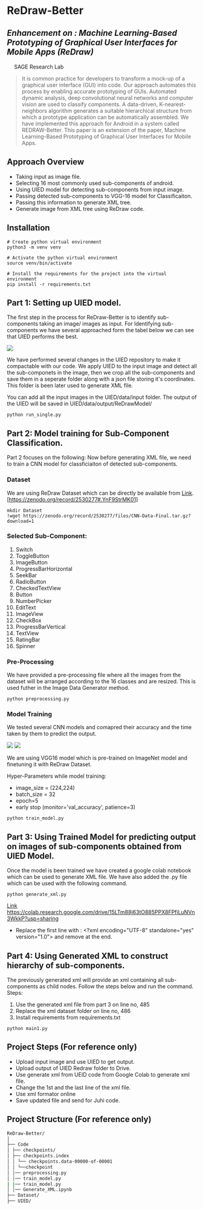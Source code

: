 # ReDraw-Better
## _Enhancement on : Machine Learning-Based Prototyping of Graphical User Interfaces for Mobile Apps (ReDraw)_

<img src="https://sagelab.io/images/sage-logo.png" style="height:15px;width:15px;" /> SAGE Research Lab

> It is common practice for developers to transform a mock-up of a graphical user interface (GUI) into code. Our approach automates this process by enabling accurate prototyping of GUIs. Automated dynamic analysis, deep convolutional neural networks and computer vision are used to classify components. A data-driven, K-nearest-neighbors algorithm generates a suitable hierarchical structure from which a prototype application can be automatically assembled. We have implemented this approach for Android in a system called REDRAW-Better. This paper is an extension of the paper, Machine Learning-Based Prototyping of Graphical User Interfaces for Mobile Apps.

## Approach Overview

- Taking input as image file.
- Selecting 16 most commonly used sub-components of android.  
- Using UIED model for detecting sub-components from input image.
- Passing detected sub-components to VGG-16 model for Classificaiton.
- Passing this information to generate XML tree.
- Generate image from XML tree using ReDraw code.


## Installation
```
# Create python virtual environment
python3 -m venv venv

# Activate the python virtual environment
source venv/bin/activate

# Install the requirements for the project into the virtual environment
pip install -r requirements.txt
``` 
## Part 1: Setting up UIED model.
The first step in the process for ReDraw-Better is to identify sub-components taking an image/ images as input. For Identifying sub-components we have several approached form the tabel below we can see that UIED performs the best.

<img src="https://github.com/SageSELab/ReDraw-Tool/blob/main/ReDraw-Better/images/model_F1.JPG" />

We have performed several changes in the UIED repository to make it compactable with our code. We apply UIED to the input image and detect all the sub-componets in the image, then we crop all the sub-components and save them in a seperate folder along with a json file storing it's coordinates. This folder is been later used to generate XML file.

You can add all the input images in the UIED/data/input folder. The output of the UIED will be saved in UIED/data/output/ReDrawModel/

```
python run_single.py
```

## Part 2: Model training for Sub-Component Classification.
Part 2 focuses on the following: Now before generating XML file, we need to train a CNN model for classficiaiton of detected sub-components. 
### Dataset
We are using ReDraw Dataset which can be directly be available from [Link](https://zenodo.org/record/2530277#.YnF9StrMK01). [https://zenodo.org/record/2530277#.YnF9StrMK01]
```
mkdir Dataset
!wget https://zenodo.org/record/2530277/files/CNN-Data-Final.tar.gz?download=1
```

### Selected Sub-Component:
1. Switch
2. ToggleButton 
3. ImageButton
4. ProgressBarHorizontal
5. SeekBar
6. RadioButton
7. CheckedTextView
8. Button
9. NumberPicker
10. EditText
11. ImageView
12. CheckBox
13. ProgressBarVertical
14. TextView
15. RatingBar
16. Spinner

### Pre-Processing 
We have provided a pre-processing file where all the images from the dataset will be arranged according to the 16 classes and are resized. This is used futher in the Image Data Generator method.

```
python preprocessing.py
```

### Model Training
We tested several CNN models and comapred their accuracy and the time taken by them to predict the output. 

<img src="https://github.com/SageSELab/ReDraw-Tool/blob/main/ReDraw-Better/images/Comparing%20Model%20Accuracy%20for%205000%20test%20images%20(1).png" />
<img src="https://github.com/SageSELab/ReDraw-Tool/blob/main/ReDraw-Better/images/Comparing%20Model%20Runtime%20in%20seconds%20for%205000%20test%20images%20(1).png" />

We are using VGG16 model which is pre-trained on ImageNet model and finetuning it with ReDraw Dataset.

Hyper-Parameters while model training:
- image_size = (224,224)
- batch_size = 32
- epoch=5
- early stop (monitor='val_accuracy', patience=3)

```
python train_model.py
```

## Part 3: Using Trained Model for predicting output on images of sub-components obtained from UIED Model.

Once the model is been trained we have created a google colab notebook which can be used to generate XML file. We have also added the .py file which can be used with the following command.

```
python generate_xml.py
```

[Link](https://colab.research.google.com/drive/15LTm88j63tO885PPX8FPfiLuNVn3WkkP?usp=sharing) https://colab.research.google.com/drive/15LTm88j63tO885PPX8FPfiLuNVn3WkkP?usp=sharing 

- Replace the first line with : <?xml encoding="UTF-8" standalone="yes" version="1.0"> and remove </xml> at the end.

## Part 4: Using Generated XML to construct hierarchy of sub-components.

The previously generated xml will provide an xml containing all sub-components as child nodes. Follow the steps below and run the command.
Steps:
1. Use the generated xml file from part 3 on line no, 485
2. Replace the xml dataset folder on line no, 486
3. Install requirements from requirements.txt

```
python main1.py
```
## Project Steps (For reference only)
- Upload input image and use UIED to get output.
- Upload output of UIED Redraw folder to Drive. 
- Use generate xml from UEID code from Google Colab to generate xml file.
- Change the 1st and the last line of the xml file.
- Use xml formator online
- Save updated file and send for Juhi code. 

## Project Structure (For reference only)
```bash
ReDraw-Better/
│
├── Code
│ ├── checkpoints/
│ ├── checkpoints.index
│ │ └── checkpoints.data-00000-of-00001
│ │ └──checkpoint
│ │── preprocessing.py
│ │── train_model.py
| |── train_model.py
│ │── Generate_XML.ipynb
├── Dataset/
├── UIED/
